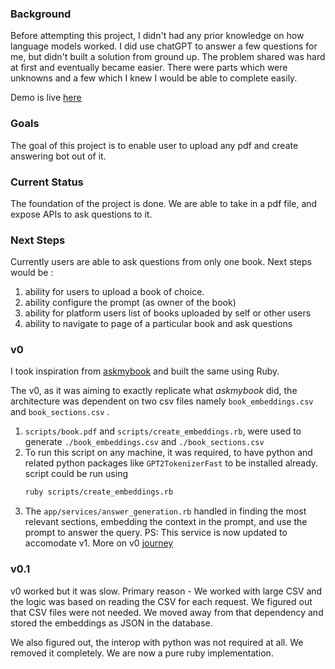 ### Background
Before attempting this project, I didn't had any prior knowledge on how language models worked.
I did use chatGPT to answer a few questions for me, but didn't built a solution from ground up.
The problem shared was hard at first and eventually became easier.
There were parts which were unknowns and a few which I knew I would be able to complete easily.

Demo is live [here](https://anewbhav.dev/askabook)

### Goals
The goal of this project is to enable user to upload any pdf and create answering bot out of it.

### Current Status
The foundation of the project is done. We are able to take in a pdf file, and expose APIs to ask questions to it.

### Next Steps
Currently users are able to ask questions from only one book.
Next steps would be :
1. ability for users to upload a book of choice.
2. ability configure the prompt (as owner of the book)
3. ability for platform users list of books uploaded by self or other users
4. ability to navigate to page of a particular book and ask questions

### v0
I took inspiration from [askmybook](https://github.com/slavingia/askmybook) and built the same using Ruby.

The v0, as it was aiming to exactly replicate what _askmybook_ did, the architecture was dependent on two csv files namely `book_embeddings.csv` and `book_sections.csv` .
1. `scripts/book.pdf` and `scripts/create_embeddings.rb`, were used to generate `./book_embeddings.csv` and `./book_sections.csv`
2. To run this script on any machine, it was required, to have python and related python packages like `GPT2TokenizerFast` to be installed already. script could be run using
   ```bash
   ruby scripts/create_embeddings.rb
   ```
3. The `app/services/answer_generation.rb` handled in finding the most relevant sections, embedding the context in the prompt, and use the prompt to answer the query. PS: This service is now updated to accomodate v1.
More on v0 [journey](JOURNEY.md)

### v0.1
v0 worked but it was slow.
Primary reason - We worked with large CSV and the logic was based on reading the CSV for each request.
We figured out that CSV files were not needed.
We moved away from that dependency and stored the embeddings as JSON in the database.

We also figured out, the interop with python was not required at all.
We removed it completely.
We are now a pure ruby implementation.